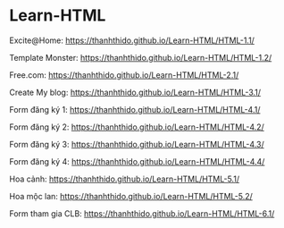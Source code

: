 # Learn-HTML

Excite@Home: https://thanhthido.github.io/Learn-HTML/HTML-1.1/

Template Monster: https://thanhthido.github.io/Learn-HTML/HTML-1.2/

Free.com: https://thanhthido.github.io/Learn-HTML/HTML-2.1/

Create My blog: https://thanhthido.github.io/Learn-HTML/HTML-3.1/

Form đăng ký 1: https://thanhthido.github.io/Learn-HTML/HTML-4.1/

Form đăng ký 2: https://thanhthido.github.io/Learn-HTML/HTML-4.2/

Form đăng ký 3: https://thanhthido.github.io/Learn-HTML/HTML-4.3/

Form đăng ký 4: https://thanhthido.github.io/Learn-HTML/HTML-4.4/

Hoa cảnh: https://thanhthido.github.io/Learn-HTML/HTML-5.1/

Hoa mộc lan: https://thanhthido.github.io/Learn-HTML/HTML-5.2/

Form tham gia CLB: https://thanhthido.github.io/Learn-HTML/HTML-6.1/
